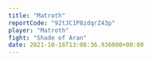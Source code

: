 ```yaml
---
title: "Matroth"
reportCode: "92tJC1P8zdqrZ43p"
player: "Matroth"
fight: "Shade of Aran"
date: 2021-10-16T13:08:36.936000+00:00
---
```

